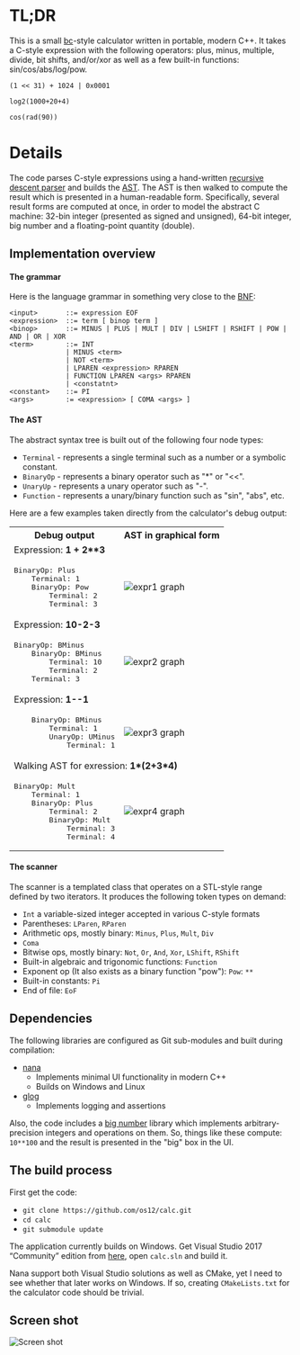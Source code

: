 # TL;DR
This is a small [bc](https://www.gnu.org/software/bc/)-style calculator written in portable, modern C++. It takes a C-style expression with the following operators: plus, minus, multiple, divide, bit shifts, and/or/xor as well as a few built-in functions: sin/cos/abs/log/pow.

```(1 << 31) + 1024 | 0x0001```

```log2(1000+20+4)```

```cos(rad(90))```

# Details
The code parses C-style expressions using a hand-written [recursive descent parser](https://en.wikipedia.org/wiki/Recursive_descent_parser) and builds the [AST](https://en.wikipedia.org/wiki/Abstract_syntax_tree). The AST is then walked to compute the result which is presented in a human-readable form. Specifically, several result forms are computed at once, in order to model the abstract C machine: 32-bin integer (presented as signed and unsigned), 64-bit integer, big number and a floating-point quantity (double).

## Implementation overview
#### The grammar

Here is the language grammar in something very close to the [BNF](https://en.wikipedia.org/wiki/Backus–Naur_form):

```
<input>       ::= expression EOF
<expression>  ::= term [ binop term ]
<binop>       ::= MINUS | PLUS | MULT | DIV | LSHIFT | RSHIFT | POW | AND | OR | XOR
<term>        ::= INT
              | MINUS <term>
              | NOT <term>
              | LPAREN <expression> RPAREN
              | FUNCTION LPAREN <args> RPAREN
              | <constatnt>
<constant>    ::= PI
<args>        := <expression> [ COMA <args> ]
```
#### The AST
The abstract syntax tree is built out of the following four node types:
* `Terminal` - represents a single terminal such as a number or a symbolic constant.
* `BinaryOp` - represents a binary operator such as "*" or "<<".
* `UnaryUp` - represents a unary operator such as "-".
* `Function` - represents a unary/binary function such as "sin", "abs", etc.

Here are a few examples taken directly from the calculator's debug output:

<table>
<tr>
<th>Debug output</th><th>AST in graphical form</th>
</tr>
<tr><td colspan="2">Expression: <b>1 + 2**3</b></td></tr>
<tr>
<td>
<pre>
BinaryOp: Plus
	Terminal: 1
	BinaryOp: Pow
		Terminal: 2
		Terminal: 3
</pre>
</td>
<td><img src="https://github.com/os12/calc/raw/master/docs/expr1.png" alt="expr1 graph"></td>
</tr>
<tr><td colspan="2">Expression: <b>10-2-3</b></td></tr>
<tr>
<td>
<pre>
BinaryOp: BMinus
	BinaryOp: BMinus
		Terminal: 10
		Terminal: 2
	Terminal: 3
</pre>
</td><td><img src="https://github.com/os12/calc/raw/master/docs/expr2.png" alt="expr2 graph"></td>
</tr>
<tr><td colspan="2">Expression: <b>1--1</b></td></tr>
<tr>
<td>
<pre>
    BinaryOp: BMinus
    	Terminal: 1
    	UnaryOp: UMinus
    		Terminal: 1
</pre></td>
<td><img src="https://github.com/os12/calc/raw/master/docs/expr3.png" alt="expr3 graph"></td></tr>
<tr><td colspan="2">Walking AST for exression: <b>1*(2+3*4)</b></td></tr>
<tr>
<td>
<pre>
BinaryOp: Mult
	Terminal: 1
	BinaryOp: Plus
		Terminal: 2
		BinaryOp: Mult
			Terminal: 3
			Terminal: 4
</pre>
</td>
<td><img src="https://github.com/os12/calc/raw/master/docs/expr4.png" alt="expr4 graph"></td></tr>
</tr>
</table>

#### The scanner
The scanner is a templated class that operates on a STL-style range defined by two iterators. It produces the following token types on demand:
* `Int` a variable-sized integer accepted in various C-style formats
* Parentheses: `LParen`, `RParen`
* Arithmetic ops, mostly binary: `Minus`, `Plus`, `Mult`, `Div`
* `Coma`
* Bitwise ops, mostly binary: `Not`, `Or`, `And`, `Xor`, `LShift`, `RShift`
* Built-in algebraic and trigonomic functions: `Function`
* Exponent op (It also exists as a binary function "pow"): `Pow`: `**`
* Built-in constants: `Pi`
* End of file: `EoF`

## Dependencies
The following libraries are configured as Git sub-modules and built during compilation:
* [nana](https://github.com/cnjinhao/nana)
  * Implements minimal UI functionality in modern C++
  * Builds on Windows and Linux
* [glog](https://github.com/google/glog)
  * Implements logging and assertions

Also, the code includes a [big number](http://www.imach.uran.ru/cbignum) library which implements arbitrary-precision integers and operations on them. So, things like these compute: ```10**100``` and the result is presented in the "big" box in the UI.

## The build process
First get the code:
* ```git clone https://github.com/os12/calc.git```
* ```cd calc```
* ```git submodule update```

The application currently builds on Windows. Get Visual Studio 2017 “Community” edition from [here](https://www.visualstudio.com/), open `calc.sln` and build it. 

Nana support both Visual Studio solutions as well as CMake, yet I need to see whether that later works on Windows. If so, creating ```CMakeLists.txt``` for the calculator code should be trivial.

## Screen shot
![Screen shot](https://github.com/os12/calc/raw/master/docs/calc.png)

